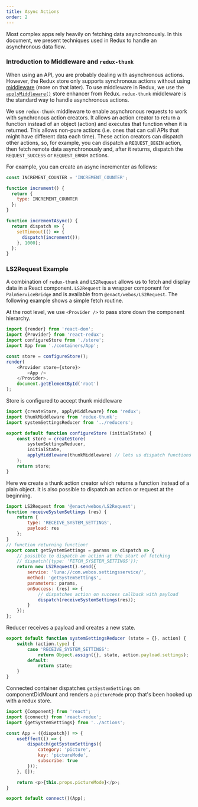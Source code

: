 ```yaml
---
title: Async Actions
order: 2
---
```


Most complex apps rely heavily on fetching data asynchronously. In this document, we present techniques used in Redux to handle an asynchronous data flow.

### Introduction to Middleware and `redux-thunk`

When using an API, you are probably dealing with asynchronous actions. However, the Redux store only supports synchronous actions without using [middleware](https://redux.js.org/tutorials/fundamentals/part-4-store#middleware) (more on that later). To use middleware in Redux, we use the [`applyMiddleware()`](https://redux.js.org/api/applymiddleware) store enhancer from Redux. `redux-thunk` middleware is the standard way to handle asynchronous actions.

We use `redux-thunk` middleware to enable asynchronous requests to work with synchronous action creators. It allows an action creator to return a function instead of an object (action) and executes that function when it is returned. This allows non-pure actions (i.e. ones that can call APIs that might have different data each time). These action creators can dispatch other actions, so, for example, you can dispatch a `REQUEST_BEGIN` action, then fetch remote data asynchronously and, after it returns, dispatch the `REQUEST_SUCCESS` or `REQUEST_ERROR` actions.

For example, you can create an async incrementer as follows:

```js
const INCREMENT_COUNTER = 'INCREMENT_COUNTER';

function increment() {
  return {
    type: INCREMENT_COUNTER
  };
}

function incrementAsync() {
  return dispatch => {
    setTimeout(() => {
      dispatch(increment());
    }, 1000);
  };
}
```

### LS2Request Example

A combination of `redux-thunk` and `LS2Request` allows us to fetch and display data in a React component. `LS2Request` is a wrapper component for `PalmServiceBridge` and is available from `@enact/webos/LS2Request`. The following example shows a simple fetch routine.

At the root level, we use `<Provider />` to pass store down the component hierarchy.

```js
import {render} from 'react-dom';
import {Provider} from 'react-redux';
import configureStore from './store';
import App from './containers/App';

const store = configureStore();
render(
	<Provider store={store}>
		<App />
	</Provider>,
	document.getElementById('root')
);
```

Store is configured to accept thunk middleware

```js
import {createStore, applyMiddleware} from 'redux';
import thunkMiddleware from 'redux-thunk';
import systemSettingsReducer from '../reducers';

export default function configureStore (initialState) {
	const store = createStore(
		systemSettingsReducer,
		initialState,
		applyMiddleware(thunkMiddleware) // lets us dispatch functions
	);
	return store;
}
```

Here we create a thunk action creator which returns a function instead of a plain object. It is also possible to dispatch an action or request at the beginning.

```js
import LS2Request from '@enact/webos/LS2Request';
function receiveSystemSettings (res) {
	return {
		type: 'RECEIVE_SYSTEM_SETTINGS',
		payload: res
	};
}
// function returning function!
export const getSystemSettings = params => dispatch => {
	// possible to dispatch an action at the start of fetching
	// dispatch({type: 'FETCH_SYSETEM_SETTINGS'});
	return new LS2Request().send({
		service: 'luna://com.webos.settingsservice/',
		method: 'getSystemSettings',
		parameters: params,
		onSuccess: (res) => {
			// dispatches action on success callback with payload
			dispatch(receiveSystemSettings(res));
		}
	});
};
```

Reducer receives a payload and creates a new state.

```js
export default function systemSettingsReducer (state = {}, action) {
	switch (action.type) {
		case 'RECEIVE_SYSTEM_SETTINGS':
			return Object.assign({}, state, action.payload.settings);
		default:
			return state;
	}
}
```

Connected container dispatches ``getSystemSettings`` on componentDidMount and renders a ``pictureMode`` prop that's been hooked up with a redux store.

```js
import {Component} from 'react';
import {connect} from 'react-redux';
import {getSystemSettings} from '../actions';

const App = ({dispatch}) => {
	useEffect(() => {
		dispatch(getSystemSettings({
			category: 'picture',
			key: 'pictureMode',
			subscribe: true
		}));
	}, []);

	return <p>{this.props.pictureMode}</p>;
}

export default connect()(App);
```
